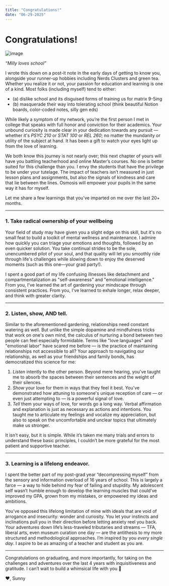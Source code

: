 ```yaml
---
title: "Congratulations!"
date: "06-29-2025"
---
```


# Congratulations!

![image](/museum.jpg)

*“Milly loves school”*


I wrote this down on a post-it note in the early days of getting to know you, alongside your runner-up hobbies including Nerds Clusters and green tea. Whether you realize it or not, your passion for education and learning is one of a kind. Most folks (including myself) tend to either:

- (a) dislike school and its disguised forms of training us for matrix 9-5ing  
- (b) masquerade their way into tolerating school (think beautiful Notion boards, color-coded notes, silly gen eds)

While likely a symptom of my network, you’re the first person I met in college that speaks with full honor and conviction for their academics. Your unbound curiosity is made clear in your dedication towards any pursuit — whether it's *PSYC 210* or *STAT 100* or *REL 260*; no matter the mundanity or utility of the subject at hand. It has been a gift to watch your eyes light up from the love of learning.

We both know this journey is not nearly over; this next chapter of yours will have you battling teacherhood and online Master’s courses. No one is better suited for this challenge than you. I envy the students that have the privilege to be under your tutelage. The impact of teachers isn’t measured in just lesson plans and assignments, but also the signals of kindness and care that lie between the lines. Osmosis will empower your pupils in the same way it has for myself. 

Let me share a few learnings that you’ve imparted on me over the last 20+ months.

---

### 1. **Take radical ownership of your wellbeing**

Your field of study may have given you a slight edge on this skill, but it's no small feat to build a toolkit of mental wellness and maintenance. I admire how quickly you can triage your emotions and thoughts, followed by an even quicker solution. You take continual strides to be the sole, unencumbered pilot of your soul, and that quality will let you smoothly ride through life's challenges while slowing down to enjoy the deserved moments (such as this one—your grad party!).

I spent a good part of my life confusing illnesses like detachment and compartmentalization as "self-awareness" and "emotional intelligence." From you, I've learned the art of gardening your mindscape through consistent practices. From you, I've learned to exhale longer, relax deeper, and think with greater clarity.

---

### 2. **Listen, show, AND tell.**

Similar to the aforementioned gardening, relationships need constant watering as well. But unlike the simple dopamine and mindfulness tricks that work on one's own mind, the calculus of nurturing a bond between two people can feel especially formidable. Terms like "love languages" and "emotional labor" have scared me before — is the practice of maintaining relationships not accessible to all? Your approach to navigating our relationship, as well as your friendships and family bonds, has democratized this science for me:

1. *Listen* intently to the other person. Beyond mere hearing, you've taught me to absorb the spaces between their sentences and the weight of their silences.  
2. *Show* your love for them in ways that they feel it best. You've demonstrated how attuning to someone's unique reception of care — or even just attempting to — is a powerful signal of love.  
3. *Tell* them your ways of love, for words go a long way. Verbal affirmation and explanation is just as necessary as actions and intentions. You taught me to articulate my feelings and vocalize my appreciation, but also to speak on the uncomfortable and unclear topics that ultimately make us stronger.

It isn’t easy, but it is simple. While it’s taken me many trials and errors to understand these basic principles, I couldn’t be more grateful for the most patient and supportive teacher.

---

### 3. **Learning is a lifelong endeavor.**

I spent the better part of my post-grad year “decompressing myself” from the sensory and information overload of 16 years of school. This is largely a farce — a way to hide behind my fear of failing and stupidity. My adolescent self wasn’t humble enough to develop the learning muscles that could’ve improved my GPA, grown from my mistakes, or empowered my ideas and ambitions.

You’ve opposed this lifelong limitation of mine with ideals that are void of arrogance and insecurity: wonder and curiosity. You let your instincts and inclinations pull you in their direction before letting anxiety reel you back. Your adventures down life’s less-traveled tributaries and streams — TFA, liberal arts, even museum curation one day — are the antithesis to my more structured and methodological approaches. I’m inspired by you *every single day*. I aspire to be as amazing of a teacher and student as you are.

---

Congratulations on graduating, and more importantly, for taking on the challenges and adventures over the last 4 years with inquisitiveness and gratitude. I can’t wait to build a whimsical life with you 🤩

❤️, Sunny
